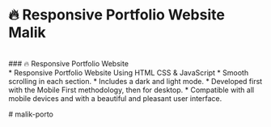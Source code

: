 # 🔥 Responsive Portfolio Website Malik
<br/>
### 🔥 Responsive Portfolio Website
<br/>
* Responsive Portfolio Website Using HTML CSS & JavaScript
* Smooth scrolling in each section.
* Includes a dark and light mode.
* Developed first with the Mobile First methodology, then for desktop.
* Compatible with all mobile devices and with a beautiful and pleasant user interface.


#   m a l i k - p o r t o 
 
 
